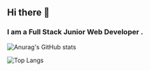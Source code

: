 ## Hi there 👋
### I am a Full Stack Junior Web Developer . 

![Anurag's GitHub stats](https://github-readme-stats.vercel.app/api?username=Fmaarij&show_icons=true&theme=bear)

![Top Langs](https://github-readme-stats.vercel.app/api/top-langs/?username=Fmaarij&theme=bear&layout=compact)

<!-- ![willianrod's wakatime stats](https://github-readme-stats.vercel.app/api/wakatime?username=Fai_Mj&theme=bear&layout=compact) -->

<!--
**Fmaarij/Fmaarij ** is a ✨ _special_ ✨ repository because its `README.md` (this file) appears on your GitHub profile.
-->
